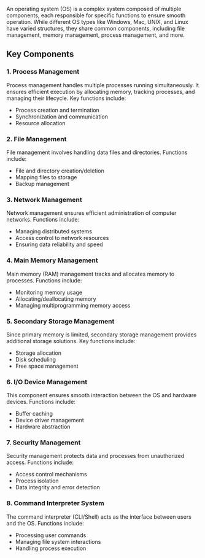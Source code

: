 
An operating system (OS) is a complex system composed of multiple components, each responsible for specific functions to ensure smooth operation. While different OS types like Windows, Mac, UNIX, and Linux have varied structures, they share common components, including file management, memory management, process management, and more.

## Key Components

### 1. Process Management

Process management handles multiple processes running simultaneously. It ensures efficient execution by allocating memory, tracking processes, and managing their lifecycle. Key functions include:

- Process creation and termination
- Synchronization and communication
- Resource allocation

### 2. File Management

File management involves handling data files and directories. Functions include:

- File and directory creation/deletion
- Mapping files to storage
- Backup management

### 3. Network Management

Network management ensures efficient administration of computer networks. Functions include:

- Managing distributed systems
- Access control to network resources
- Ensuring data reliability and speed

### 4. Main Memory Management

Main memory (RAM) management tracks and allocates memory to processes. Functions include:

- Monitoring memory usage
- Allocating/deallocating memory
- Managing multiprogramming memory access

### 5. Secondary Storage Management

Since primary memory is limited, secondary storage management provides additional storage solutions. Key functions include:

- Storage allocation
- Disk scheduling
- Free space management

### 6. I/O Device Management

This component ensures smooth interaction between the OS and hardware devices. Functions include:

- Buffer caching
- Device driver management
- Hardware abstraction

### 7. Security Management

Security management protects data and processes from unauthorized access. Functions include:

- Access control mechanisms
- Process isolation
- Data integrity and error detection

### 8. Command Interpreter System

The command interpreter (CLI/Shell) acts as the interface between users and the OS. Functions include:

- Processing user commands
- Managing file system interactions
- Handling process execution


